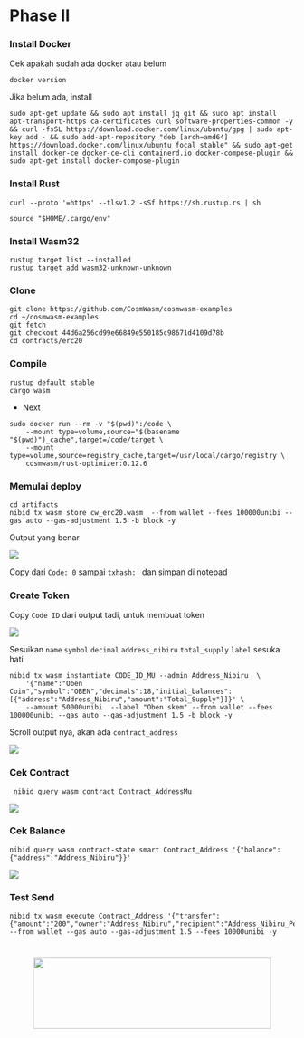 # Phase II

### Install Docker
Cek apakah sudah ada docker atau belum
```
docker version
```
Jika belum ada, install
```
sudo apt-get update && sudo apt install jq git && sudo apt install apt-transport-https ca-certificates curl software-properties-common -y && curl -fsSL https://download.docker.com/linux/ubuntu/gpg | sudo apt-key add - && sudo add-apt-repository "deb [arch=amd64] https://download.docker.com/linux/ubuntu focal stable" && sudo apt-get install docker-ce docker-ce-cli containerd.io docker-compose-plugin && sudo apt-get install docker-compose-plugin
```

### Install Rust
```
curl --proto '=https' --tlsv1.2 -sSf https://sh.rustup.rs | sh
```

```
source "$HOME/.cargo/env"
```

### Install Wasm32
```
rustup target list --installed
rustup target add wasm32-unknown-unknown
```


### Clone
```
git clone https://github.com/CosmWasm/cosmwasm-examples
cd ~/cosmwasm-examples
git fetch
git checkout 44d6a256cd99e66849e550185c98671d4109d78b
cd contracts/erc20
```

### Compile
```
rustup default stable
cargo wasm 
```

- Next
```
sudo docker run --rm -v "$(pwd)":/code \
    --mount type=volume,source="$(basename "$(pwd)")_cache",target=/code/target \
    --mount type=volume,source=registry_cache,target=/usr/local/cargo/registry \
    cosmwasm/rust-optimizer:0.12.6
```
### Memulai deploy
```
cd artifacts
nibid tx wasm store cw_erc20.wasm  --from wallet --fees 100000unibi --gas auto --gas-adjustment 1.5 -b block -y
```

Output yang benar
<p align="left"><img height="auto" width="auto" src="https://github.com/Megumiiiiii/nibiru-fase-II/assets/98658943/00ee2f73-2dfe-4648-aaf1-f8bdffb66f6f"</p>

Copy dari `Code: 0` sampai `txhash: ` dan simpan di notepad
    
### Create Token
Copy `Code ID` dari output tadi, untuk membuat token
<p align="left"><img height="auto" width="auto" src="https://github.com/Megumiiiiii/nibiru-fase-II/assets/98658943/56c329e4-b99c-4631-ac3f-81cf4314ba72"</p>

Sesuikan `name` `symbol` `decimal`  `address_nibiru` `total_supply` `label` sesuka hati
    
```
nibid tx wasm instantiate CODE_ID_MU --admin Address_Nibiru  \
    '{"name":"Oben Coin","symbol":"OBEN","decimals":18,"initial_balances":[{"address":"Address_Nibiru","amount":"Total_Supply"}]}' \
    --amount 50000unibi  --label "Oben skem" --from wallet --fees 100000unibi --gas auto --gas-adjustment 1.5 -b block -y
````

Scroll output nya, akan ada `contract_address`
<p align="left"><img height="auto" width="auto" src="https://github.com/Megumiiiiii/nibiru-fase-II/assets/98658943/3cf6dd47-db70-403a-874b-e37ee2f7736b"</p>

### Cek Contract
```
 nibid query wasm contract Contract_AddressMu
```
<p align="left"><img height="auto" width="auto" src="https://github.com/Megumiiiiii/nibiru-fase-II/assets/98658943/c3ec7586-f5bd-435f-9f02-a9cd052166c2"</p>

    
    
### Cek Balance
```
nibid query wasm contract-state smart Contract_Address '{"balance":{"address":"Address_Nibiru"}}'
```
<p align="left"><img height="auto" width="auto" src="https://github.com/Megumiiiiii/nibiru-fase-II/assets/98658943/64d7a30c-43e5-4385-8d23-4893d2b347d1"</p>

    
    
### Test Send
```
nibid tx wasm execute Contract_Address '{"transfer":{"amount":"200","owner":"Address_Nibiru","recipient":"Address_Nibiru_Penerima"}}' --from wallet --gas auto --gas-adjustment 1.5 --fees 10000unibi -y
```
 
#

<div id="header" align="center">
  <img src="https://media.giphy.com/media/v1.Y2lkPTc5MGI3NjExMzNmZTIxZmE3ZmY3MzRiMDcwNDJhYTQ5ZmNlY2YxMWE1OWIyYmVkNSZlcD12MV9pbnRlcm5hbF9naWZzX2dpZklkJmN0PWc/mVBlqOD4ra9jQiI3cC/giphy.gif" height="125" width="420"/>
</div>

